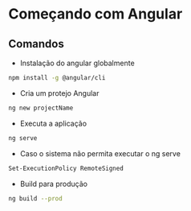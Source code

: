 # Começando com Angular
## Comandos
- Instalação do angular globalmente
```sh
npm install -g @angular/cli
```

- Cria um protejo Angular
```sh
ng new projectName
```

- Executa a aplicação
```sh
ng serve
```

- Caso o sistema não permita executar o ng serve
```sh
Set-ExecutionPolicy RemoteSigned
```

- Build para produção
```sh
ng build --prod
```


